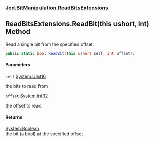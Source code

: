 ### [Jcd.BitManipulation](Jcd.BitManipulation.md 'Jcd.BitManipulation').[ReadBitsExtensions](Jcd.BitManipulation.ReadBitsExtensions.md 'Jcd.BitManipulation.ReadBitsExtensions')

## ReadBitsExtensions.ReadBit(this ushort, int) Method

Read a single bit from the specified offset.

```csharp
public static bool ReadBit(this ushort self, int offset);
```
#### Parameters

<a name='Jcd.BitManipulation.ReadBitsExtensions.ReadBit(thisushort,int).self'></a>

`self` [System.UInt16](https://docs.microsoft.com/en-us/dotnet/api/System.UInt16 'System.UInt16')

the bits to read from

<a name='Jcd.BitManipulation.ReadBitsExtensions.ReadBit(thisushort,int).offset'></a>

`offset` [System.Int32](https://docs.microsoft.com/en-us/dotnet/api/System.Int32 'System.Int32')

the offset to read

#### Returns
[System.Boolean](https://docs.microsoft.com/en-us/dotnet/api/System.Boolean 'System.Boolean')  
the bit (a bool) at the specified offset